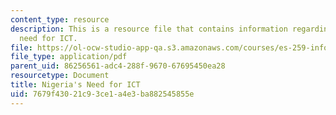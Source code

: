 ```yaml
---
content_type: resource
description: This is a resource file that contains information regarding nigeria's
  need for ICT.
file: https://ol-ocw-studio-app-qa.s3.amazonaws.com/courses/es-259-information-and-communication-technology-in-africa-spring-2006/7679f43021c93ce1a4e3ba882545855e_MITES_259S06_goshit.pdf
file_type: application/pdf
parent_uid: 86256561-adc4-288f-9670-67695450ea28
resourcetype: Document
title: Nigeria's Need for ICT
uid: 7679f430-21c9-3ce1-a4e3-ba882545855e
---
```

